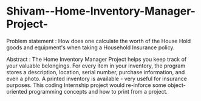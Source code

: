 # Shivam--Home-Inventory-Manager-Project-
Problem statement : How does one calculate the worth of the House Hold goods and equipment's when taking a Household Insurance policy.

Abstract : The Home Inventory Manager Project helps you keep track of your valuable belongings. For every item in your inventory, the program stores a description, location, serial number, purchase information, and even a photo. A printed inventory is available - very useful for insurance purposes. 
This coding Internship project would re-inforce some object-oriented programming concepts and how to print from a project.

